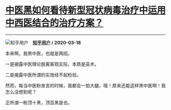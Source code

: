 # [中医黑如何看待新型冠状病毒治疗中运用中西医结合的治疗方案？](https://www.zhihu.com/answer/1086841653)

----------------------------------------------------------------------------

![知乎用户](https://pic1.zhimg.com/da8e974dc.jpg?source=1940ef5c "知乎用户")&emsp;**[知乎用户](https://www.zhihu.com/people/) / 2020-03-18**

本来啊，我黑中医，也就是两招。

一是揭露中医理论脱离客观实际，本质是巫术。

二是揭露中医所谓的实效经不起检验。

然而，每当中医粉发言的时候，我都会一拍大腿，哦！原来还能这样黑中医啊！我怎么没想到呢？

正所谓一粉顶十黑，顶百黑是也。

